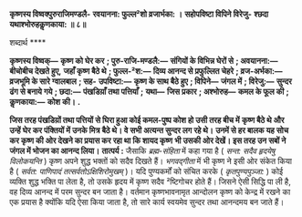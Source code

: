 **कृष्णस्य विष्वक्पुरुराजिमण्डलै-** **रवयानना: फुल्ल²शो व्रजार्भका: ।** **सहोपविष्टा विपिने विरेजु-** **श्छदा यथाश्भोरुहकॢणकाया: ॥ ८॥** 

शब्दार्थ **** 

**कृष्णस्य विष्वक्—** **कृष्ण को घेर कर** **; पुरु-राजि-मण्डलै:—** **संगियों के विभिन्न घेरों से** **; अवयानना:—** **बीचोबीच देखते हुए,** **जहाँ कृष्ण बैठे थे** **; फुल्ल-²श:—** **दिव्य आनन्द से प्रफुल्लित चेहरे** **; व्रज-अर्भका:—** **व्रजभूमि के सारे ग्वालबाल** **; सह-** **उपविष्टा:—** **कृष्ण के साथ बैठे हुए** **; विपिने—** **जंगल में** **; विरेजु:—** **सुन्दर ढंग से बनाये गये** **; छदा:—** **पंखडिय़ाँ तथा पत्तियाँ** **;** **यथा—** **जिस प्रकार** **; अश्भोरुह—** **कमल के फूल की** **; कॢणकाया:—** **कोश की।** **.** 

**जिस तरह पंखडिय़ों तथा पत्तियों से घिरा हुआ कोई कमल-पुष्प कोश हो उसी तरह बीच में** **कृष्ण बैठे थे और उन्हें घेर कर पंक्तियों में उनके मित्र बैठे थे। वे सभी अत्यन्त सुन्दर लग रहे थे।** **उनमें से हर बालक यह सोच कर कृष्ण की ओर देखने का प्रयास कर रहा था कि शायद कृष्ण** **भी उसकी ओर देखें। इस तरह उन सबों ने जंगल में भोजन का आनन्द लिया।** **तात्पर्य :** जैसाकि *ब्रह्म-संहिता* में कहा गया है ( *सन्त: सदैव हृदयेषु विलोकयन्ति* ) कृष्ण अपने शुद्ध भक्तों को सदैव दिखते हैं। *भगवद्गीता* में भी कृष्ण ने इसी ओर संकेत किया है ( *सर्वत: पाणिपादं* *तत्सर्वतोऽक्षिशिरोमुखम्* )। यदि पुण्यकर्मों को संचित करके ( *कृतपुण्यपुञ्जा:* ) कोई व्यक्ति शुद्ध भक्ति पा लेता है, तो उसके हृदय में कृष्ण सदैव ²ष्टिगोचर होते हैं। जिसने ऐसी सिद्धि पा ली है, वह दिव्य आनन्द में परम सुन्दर बन जाता है। वर्तमान कृष्णभावनामृत आन्दोलन कृष्ण को केन्द्र में रखने का एक प्रयास है क्योंकि यदि ऐसा किया जाता है, तो सारे कार्य स्वयमेव सुन्दर तथा आनन्दमय बन जाते हैं।  